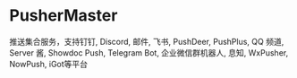 # PusherMaster
推送集合服务，支持钉钉, Discord, 邮件, 飞书, PushDeer, PushPlus, QQ 频道, Server 酱, Showdoc Push, Telegram Bot, 企业微信群机器人, 息知, WxPusher, NowPush, iGot等平台
